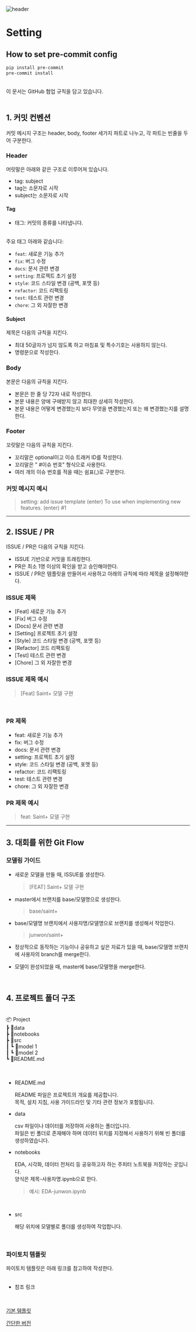 ![header](https://capsule-render.vercel.app/api?type=rounded&color=0:81ed89,100:06c007&text=GitHub%20협업%20규칙&height=150&fontSize=80&fontColor=d3ffd8)

# Setting
## How to set pre-commit config

```bash
pip install pre-commit
pre-commit install
```

<br>
이 문서는 GitHub 협업 규칙을 담고 있습니다.
<br><br>

## 1. 커밋 컨벤션
커밋 메시지 구조는 header, body, footer 세가지 파트로 나누고, 각 파트는 빈줄을 두어 구분한다.

### Header
머릿말은 아래와 같은 구조로 이루어져 있습니다.
- tag: subject
- tag는 소문자로 시작
- subject는 소문자로 시작

#### Tag
- 태그: 커밋의 종류를 나타냅니다.

<br>
주요 태그 아래와 같습니다:

  - `feat`: 새로운 기능 추가
  - `fix`: 버그 수정
  - `docs`: 문서 관련 변경
  - `setting`: 프로젝트 초기 설정
  - `style`: 코드 스타일 변경 (공백, 포맷 등)
  - `refactor`: 코드 리팩토링
  - `test`: 테스트 관련 변경
  - `chore`: 그 외 자잘한 변경

#### Subject
제목은 다음의 규칙을 지킨다.

- 최대 50글자가 넘지 않도록 하고 마침표 및 특수기호는 사용하지 않는다.
- 명령문으로 작성한다.

### Body
본문은 다음의 규칙을 지킨다.

- 본문은 한 줄 당 72자 내로 작성한다.
- 본문 내용은 양에 구애받지 않고 최대한 상세히 작성한다.
- 본문 내용은 어떻게 변경했는지 보다 무엇을 변경했는지 또는 왜 변경했는지를 설명한다.

### Footer
꼬릿말은 다음의 규칙을 지킨다.

- 꼬리말은 optional이고 이슈 트래커 ID를 작성한다.
- 꼬리말은 " #이슈 번호" 형식으로 사용한다.
- 여러 개의 이슈 번호를 적을 때는 쉼표(,)로 구분한다.

### 커밋 메시지 예시
>setting: add issue template
> (enter)
>To use when implementing new features.
> (enter)
> #1
 
---

## 2. ISSUE / PR
ISSUE / PR은 다음의 규칙을 지킨다.

- ISSUE 기반으로 커밋을 트래킹한다.
- PR은 최소 1명 이상의 확인을 받고 승인해야한다.
- ISSUE / PR은 템플릿을 만들어서 사용하고 아래의 규칙에 따라 제목을 설정해야한다.

### ISSUE 제목

  - [Feat] 새로운 기능 추가
  - [Fix] 버그 수정
  - [Docs] 문서 관련 변경
  - [Setting] 프로젝트 초기 설정
  - [Style] 코드 스타일 변경 (공백, 포맷 등)
  - [Refactor] 코드 리팩토링
  - [Test] 테스트 관련 변경
  - [Chore] 그 외 자잘한 변경

### ISSUE 제목 예시
> [Feat] Saint+ 모델 구현 
<br>

### PR 제목

  - feat: 새로운 기능 추가
  - fix: 버그 수정
  - docs: 문서 관련 변경
  - setting: 프로젝트 초기 설정
  - style: 코드 스타일 변경 (공백, 포맷 등)
  - refactor: 코드 리팩토링
  - test: 테스트 관련 변경
  - chore: 그 외 자잘한 변경

### PR 제목 예시
> feat: Saint+ 모델 구현 
---

## 3. 대회를 위한 Git Flow

### 모델링 가이드

- 새로운 모델을 만들 때, ISSUE를 생성한다. 
     >[FEAT] Saint+ 모델 구현
- master에서 브랜치를 base/모델명으로 생성한다.
    >base/saint+
- base/모델명 브랜치에서 사용자명/모델명으로 브랜치를 생성해서 작업한다.
    >junwon/saint+
- 정상적으로 동작하는 기능이나 공유하고 싶은 자료가 있을 때, base/모델명 브랜치에 사용자의 branch를 merge한다.

- 모델이 완성되었을 때, master에 base/모델명을 merge한다.
<br>

## 4. 프로젝트 폴더 구조

<br>
📦 Project<br>
 ┣ 📂data<br>
 ┣ 📂notebooks<br>
 ┣ 📂src<br>
 ┃ ┗ 📂model 1<br>
 ┃ ┗ 📂model 2<br>
 ┗ 📜README.md<br>
<br><br>

- README.md

    README 파일은 프로젝트의 개요를 제공합니다.
    <br>
    목적, 설치 지침, 사용 가이드라인 및 기타 관련 정보가 포함됩니다.

- data

    csv 파일이나 데이터를 저장하여 사용하는 폴더입니다.
    <br>
    파일은 빈 폴더로 존재해야 하며 데이터 위치를 지정해서 사용하기 위해 빈 폴더를 생성하였습니다.

- notebooks

    EDA, 시각화, 데이터 전처리 등 공유하고자 하는 주피터 노트북을 저장하는 곳입니다.
    <br>
    양식은 제목-사용자명.ipynb으로 한다.
    <br>
    >예시: EDA-junwon.ipynb
<br>

- src

    해당 위치에 모델별로 폴더를 생성하여 작업합니다.
<br>

### 파이토치 템플릿
파이토치 템플릿은 아래 링크를 참고하여 작성한다.
<br><br>

- 참조 링크
<br>

[기본 템플릿](https://github.com/victoresque/pytorch-template)
<br>

[간단한 버전](https://smha-61749.medium.com/pytorch-%EB%A8%B8%EC%8B%A0%EB%9F%AC%EB%8B%9D-%EB%94%A5%EB%9F%AC%EB%8B%9D-%ED%94%84%EB%A1%9C%EC%A0%9D%ED%8A%B8-%EC%84%A4%EA%B3%84%ED%95%98%EA%B3%A0-%ED%85%9C%ED%94%8C%EB%A6%BF-%EA%B5%AC%EC%84%B1%ED%95%98%EA%B8%B0-ccf222552e63)

<br>
